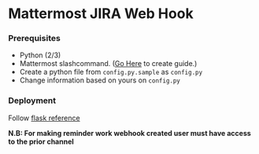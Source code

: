 # Mattermost JIRA Web Hook

### Prerequisites
 - Python (2/3)
 - Mattermost slashcommand. ([Go Here](https://docs.mattermost.com/developer/slash-commands.html) to create guide.)
 - Create a python file from `config.py.sample` as `config.py`
 - Change information based on yours on `config.py`

### Deployment 
Follow [flask reference](http://flask.pocoo.org/docs/dev/tutorial/deploy/)

**N.B: For making reminder work webhook created user must have access to the prior channel**
